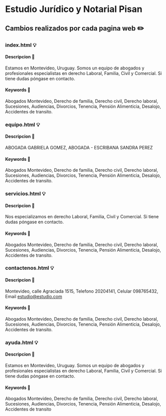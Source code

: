 # Estudio Jurídico y Notarial Pisan

## Cambios realizados por cada pagina web :pencil2:

### index.html :bulb:

#### Descripcion :memo:
Estamos en Montevideo, Uruguay. Somos un equipo de abogados y profesionales especialistas en derecho Laboral, Familia, Civil y Comercial. Si tiene dudas póngase en contacto.

#### Keywords :key:
Abogados Montevideo, Derecho de familia, Derecho civil, Derecho laboral, Sucesiones, Audiencias, Divorcios, Tenencia, Pensión Alimenticia, Desalojo, Accidentes de transito.


### equipo.html :bulb:

#### Descripcion :memo:
ABOGADA GABRIELA GOMEZ, ABOGADA - ESCRIBANA SANDRA PEREZ

#### Keywords :key:
Abogados Montevideo, Derecho de familia, Derecho civil, Derecho laboral, Sucesiones, Audiencias, Divorcios, Tenencia, Pensión Alimenticia, Desalojo, Accidentes de transito.


### servicios.html :bulb:

#### Descripcion :memo:
Nos especializamos en derecho Laboral, Familia, Civil y Comercial. Si tiene dudas póngase en contacto.

#### Keywords :key:
Abogados Montevideo, Derecho de familia, Derecho civil, Derecho laboral, Sucesiones, Audiencias, Divorcios, Tenencia, Pensión Alimenticia, Desalojo, Accidentes de transito.


### contactenos.html :bulb:

#### Descripcion :memo:
Montevideo, calle Agraciada 1515, Telefono 20204141, Celular 098765432, Email estudio@estudio.com

#### Keywords :key:
Abogados Montevideo, Derecho de familia, Derecho civil, Derecho laboral, Sucesiones, Audiencias, Divorcios, Tenencia, Pensión Alimenticia, Desalojo, Accidentes de transito.


### ayuda.html :bulb:

#### Descripcion :memo:
Estamos en Montevideo, Uruguay. Somos un equipo de abogados y profesionales especialistas en derecho Laboral, Familia, Civil y Comercial. Si tiene dudas póngase en contacto.

#### Keywords :key:
Abogados Montevideo, Derecho de familia, Derecho civil, Derecho laboral, Sucesiones, Audiencias, Divorcios, Tenencia, Pensión Alimenticia, Desalojo, Accidentes de transito
